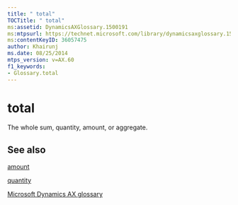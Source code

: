 ```yaml
---
title: " total"
TOCTitle: " total"
ms:assetid: DynamicsAXGlossary.1500191
ms:mtpsurl: https://technet.microsoft.com/library/dynamicsaxglossary.1500191(v=AX.60)
ms:contentKeyID: 36057475
author: Khairunj
ms.date: 08/25/2014
mtps_version: v=AX.60
f1_keywords:
- Glossary.total
---
```


# total

The whole sum, quantity, amount, or aggregate.

## See also

[amount](amount.md)

[quantity](quantity.md)

[Microsoft Dynamics AX glossary](glossary/microsoft-dynamics-ax-glossary.md)

  


